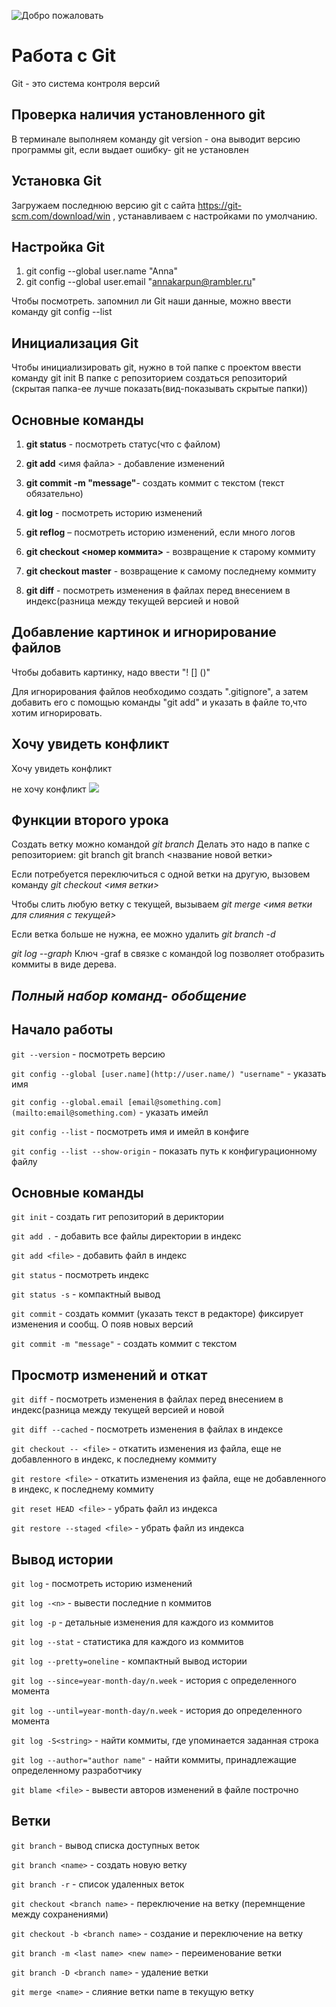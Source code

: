 ![Добро пожаловать](%D0%BB%D0%BE%D0%B3%D0%BE%D1%82%D0%B8%D0%BF.png)
# Работа с Git
Git - это система контроля версий
## Проверка наличия установленного git

В терминале выполняем команду git version - она выводит версию программы git, если выдает ошибку- git не установлен

## Установка Git
Загружаем последнюю версию git с сайта https://git-scm.com/download/win , устанавливаем с настройками по умолчанию.

## Настройка Git
1. git config --global user.name "Anna"
2. git config --global user.email "annakarpun@rambler.ru"

Чтобы посмотреть. запомнил ли Git наши данные, можно ввести команду git config --list


## Инициализация Git
Чтобы инициализировать git, нужно в той папке с проектом ввести команду git init
В папке с репозиторием создаться репозиторий (скрытая папка-ее лучше показать(вид-показывать скрытые папки))

## Основные команды
1. **git status** - посмотреть статус(что с файлом)
2. **git add** <имя файла>  - добавление изменений 

3. **git commit -m "message"**- создать коммит с текстом (текст обязательно)

4. **git log** - посмотреть историю изменений
5. **git reflog** – посмотреть историю изменений, если много логов
6. **git checkout <номер коммита>** - возвращение к старому коммиту

7. **git checkout master** - возвращение к самому последнему коммиту

8. **git diff** - посмотреть изменения в файлах перед внесением в индекс(разница между текущей версией и новой

## Добавление картинок и игнорирование файлов
Чтобы добавить картинку, надо ввести "! [] ()"

Для игнорирования файлов необходимо создать ".gitignore", а затем добавить его с помощью команды "git add" и указать в файле то,что хотим игнорировать.

## Хочу увидеть конфликт
Хочу увидеть конфликт





не хочу  конфликт
![](konflikt.png)

## Функции второго урока
Создать ветку можно командой *git branch*
Делать это надо в папке с репозиторием: 
git branch
git branch <название новой ветки>

Если потребуется переключиться с одной ветки
на другую, вызовем команду 
*git checkout <имя ветки>*


Чтобы слить любую ветку с текущей, вызываем
*git merge <имя ветки для слияния с текущей>*

Если ветка больше не нужна, ее можно удалить
*git branch -d*

*git log --graph*
Ключ -graf в связке с командой log позволяет отобразить коммиты в виде дерева.




## *Полный набор команд- обобщение*
## Начало работы

`git --version` - посмотреть версию

`git config --global [user.name](http://user.name/) "username"` - указать имя

`git config --global.email [email@something.com](mailto:email@something.com)` - указать имейл

`git config --list` - посмотреть имя и имейл в конфиге

`git config --list --show-origin` - показать путь к конфигурационному файлу

## Основные команды

`git init` - создать гит репозиторий в дериктории

`git add .` - добавить все файлы директории в индекс

`git add <file>` - добавить файл в индекс

`git status` - посмотреть индекс

`git status -s` - компактный вывод

`git commit` - создать коммит (указать текст в редакторе) фиксирует изменения и сообщ. О появ новых версий

`git commit -m "message"` - создать коммит с текстом

## Просмотр изменений и откат

`git diff` - посмотреть изменения в файлах перед внесением в индекс(разница между текущей версией и новой

`git diff --cached` - посмотреть изменения в файлах в индексе

`git checkout -- <file>` - откатить изменения из файла, еще не добавленного в индекс, к последнему коммиту

`git restore <file>` - откатить изменения из файла, еще не добавленного в индекс, к последнему коммиту

`git reset HEAD <file>` - убрать файл из индекса

`git restore --staged <file>` - убрать файл из индекса

## Вывод истории

`git log` - посмотреть историю изменений

`git log -<n>` - вывести последние n коммитов

`git log -p` - детальные изменения для каждого из коммитов

`git log --stat` - статистика для каждого из коммитов

`git log --pretty=oneline` - компактный вывод истории

`git log --since=year-month-day/n.week` - история с определенного момента

`git log --until=year-month-day/n.week` - история до определенного момента

`git log -S<string>` - найти коммиты, где упоминается заданная строка

`git log --author="author name"` - найти коммиты, принадлежащие определенному разработчику

`git blame <file>` - вывести авторов изменений в файле построчно

## Ветки

`git branch` - вывод списка доступных веток

`git branch <name>` - создать новую ветку

`git branch -r` - список удаленных веток

`git checkout <branch name>` - переключение на ветку (перемнщение между сохранениями)

`git checkout -b <branch name>` - создание и переключение на ветку

`git branch -m <last name> <new name>` - переименование ветки

`git branch -D <branch name>` - удаление ветки

`git merge <name>` - слияние ветки name в текущую ветку
